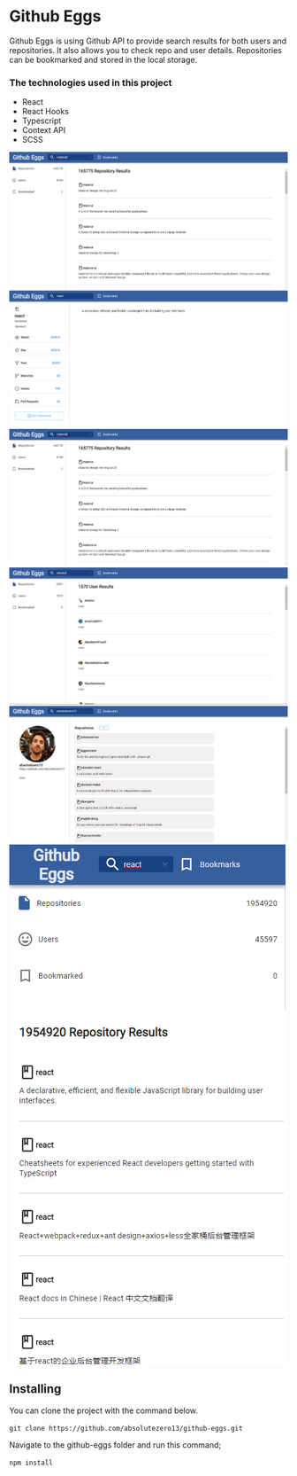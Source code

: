 # Github Eggs

Github Eggs is using Github API to provide search results for both users and repositories. It also allows you to check repo and user details. Repositories can be bookmarked and stored in the local storage.

### The technologies used in this project

- React
- React Hooks
- Typescript
- Context API
- SCSS

<div>
<img src="./pictures/repos.png"> <img src="./pictures/repo-detail.png">
<img src="./pictures/repos.png"> <img src="./pictures/users.png">
<img src="./pictures/user-detail.png">
<img src="./pictures/mobile.png">
</div>

## Installing

You can clone the project with the command below.

`git clone https://github.com/absolutezero13/github-eggs.git`

Navigate to the github-eggs folder and run this command;

`npm install`
